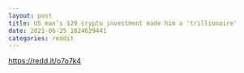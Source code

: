 ```yaml
--- 
layout: post 
title: US man’s $20 crypto investment made him a 'trillionaire' 
date: 2021-06-25 1624629441 
categories: reddit 
--- 
```

https://redd.it/o7o7k4